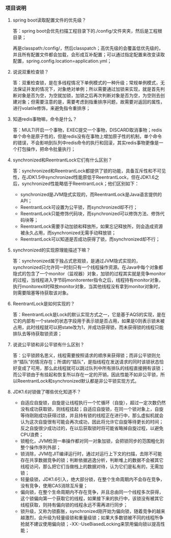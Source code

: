 ### 项目说明

1. spring boot读取配置文件的优先级？

   答：spring boot会优先扫描工程目录下的./config/文件夹夹，然后是工程根目录；

   再是classpath:/config/，然后classpatch；高优先级的会覆盖低优先级的，并且所有配置文件都会加载，会形成互补配置；可以通过指定配置来改变读取配置，spring.config.location=application.yml；

2. 说说双重检查锁？

   答：双重检查锁，是在多线程情况下单例模式的一种升级；常规单例模式，无法保证并发的情况下，对象绝对单例；所以需要通过加锁来实现，就是首先判断对象是否为空，为空就加锁，加锁之后再次判断对象是否为空，为空则去创建对象；但需要注意的是，需要考虑到指重排序问题，故需要对返回的属性，进行volatile修饰，来避免指令重排序；

3. 知道redis事物嘛，命令是什么？

   答：MULTI开启一个事物，EXEC提交一个事物，DISCARD取消事物；redis单个命令是原子性的，但是redis没有在事物上增加原子性的机制，单个命令的错误，不会影响到队列中redis命令的执行和回滚，其实redis事物更像是一个打包操作，把命令批量执行；

4. synchronized和ReentrantLock它们有什么区别？

   答：synchronized和ReentrantLock都提供了锁的功能，具备互斥性和不可见性，在JDK1.5中synchronized性能原低于ReentrantLock，但在JDK1.6之后，synchronized性能略低于ReentrantLock；他们区别如下：

   - synchronized是JVM隐式实现的，而ReentrantLock是Java语言提供的API；
   - ReentrantLock可设置为公平锁，而synchronized却不行；
   - ReentrantLock只能修饰代码块，而synchronized可以修饰方法、修饰代码块等；
   - ReentrantLock需要手动加锁和释放所，如果忘记释放所，则会造成资源被永久占用，而synchronized无需手动释放锁；
   - ReentrantLock可以知道是否成功获得了锁，而synchronized却不行；

5. synchronized的实现原理能描述下嘛？

   答：synchronized属于独占式悲观锁，是通过JVM隐式实现的，synchronized只允许同一时刻只有一个线程操作资源。在Java中每个对象都隐式的包含了一个monitor（监视器）对象，加锁的过程其实就是竞争monitor的过程，当线程进入字节码monitorenter指令之后，线程持有monitor对象，执行monitorexit时释放monitor对象，当其他线程没有拿到monitor对象时，则需要阻塞等待获取该对象。

6. ReentrantLock是如何实现的？

   答：ReentrantLock是Lock的默认实现方式之一，它是基于AQS的实现，是在它的内部有一个state的状态字段用于表示锁是否占用，如果是0则表示锁未被占用，此时线程就可以把state改为1，并成功获得锁，而未获得锁的线程只能排队去等待获取锁资源；

7. 说说公平锁和非公平锁有什么区别？

   答：公平锁顾名思义，线程需要按照请求的顺序来获得锁；而非公平锁则允许“插队”的情况存在；所谓的“插队”，是指线程在发送请求的同时该锁状态恰好变成了可用，那么此线程就可以跳过队列中所有排队的线程直接拥有该锁；而公平锁由于有挂起和恢复所以存在一定的开销，因此性能不如非公平锁，所以ReentrantLock和synchronized默认都是非公平锁实现方式。

8. JDK1.6对锁做了哪些优化知道不？

   - 自适应自旋锁，自旋是让线程执行一个忙循环（自旋），超过一定次数仍然没有成功获取锁，则线程挂起；自适应自旋锁，在同一个锁对象上，自旋等待刚刚成功获得过锁，并且持有锁的线程正在进行中，那么虚拟机就会认为这次自旋很有可能会再次成功，因此将允许它自旋等待更长的时间；反之自旋很少成功过的，在以后获取锁时将可能省略掉自旋过程，以避免CPU浪费；
   - 锁粗化，JVM检测一串操作都对同一对象加锁，会把锁同步的范围粗化到整个操作序列外部；
   - 锁消除，JVM在JIT编译运行时，通过对运行上下文的扫描，去除不可能存在共享数据竞争的锁；判断依据逃逸分析，判断堆上的数据不会被其它线程访问，那么把它们当做栈上的数据对待，认为它们是私有的，无需加锁；
   - 轻量级锁，JDK1.6引入，绝大部分锁，在整个生命周期内不会存在竞争，没有竞争，使用CAS消除互斥量；
   - 偏向锁，在整个生命周期内不存在竞争，并且总由同一个线程多次获得，这个锁偏向第一个获取它的线程，如果接下来的执行中，该锁没有被其它线程获取，则持有偏向锁的线程永远不需再进行同步；
   - 锁升级，又称为锁膨胀，synchronized刚开始为偏向锁，随着竞争的越来越激烈，会升级为轻量级锁和重量级锁；如果大多数锁被不同的线程所争抢就不建议使用偏向锁；-XX:-UseBiasedLocking来禁用偏向锁以提高性能；